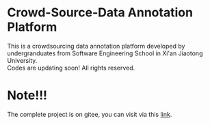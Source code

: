 # Crowd-Source-Data Annotation Platform
This is a crowdsourcing data annotation platform developed by undergranduates from Software Engineering School in Xi'an Jiaotong University.  
Codes are updating soon!
All rights reserved.

#  Note!!!
The complete project is on gitee, you can visit via this [link](url).
